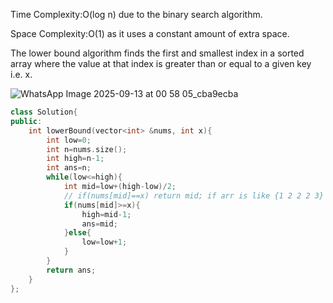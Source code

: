 Time Complexity:O(log n) due to the binary search algorithm.

Space Complexity:O(1) as it uses a constant amount of extra space.

The lower bound algorithm finds the first and smallest index in a sorted array where the value at that index is greater than or equal to a given key i.e. x.

![WhatsApp Image 2025-09-13 at 00 58 05_cba9ecba](https://github.com/user-attachments/assets/fb7c6ada-ac64-470e-8ec7-e66c739da94f)

```cpp
class Solution{
public:
    int lowerBound(vector<int> &nums, int x){
        int low=0;
        int n=nums.size();
        int high=n-1;
        int ans=n;
        while(low<=high){
            int mid=low+(high-low)/2;
            // if(nums[mid]==x) return mid; if arr is like {1 2 2 2 3} then this code will return index 2 as ans but actual ans is index 1 , that is why we cannot directly return mid if arr[mid] == x
            if(nums[mid]>=x){
                high=mid-1;
                ans=mid;
            }else{
                low=low+1;
            }
        }
        return ans;
    }
};
